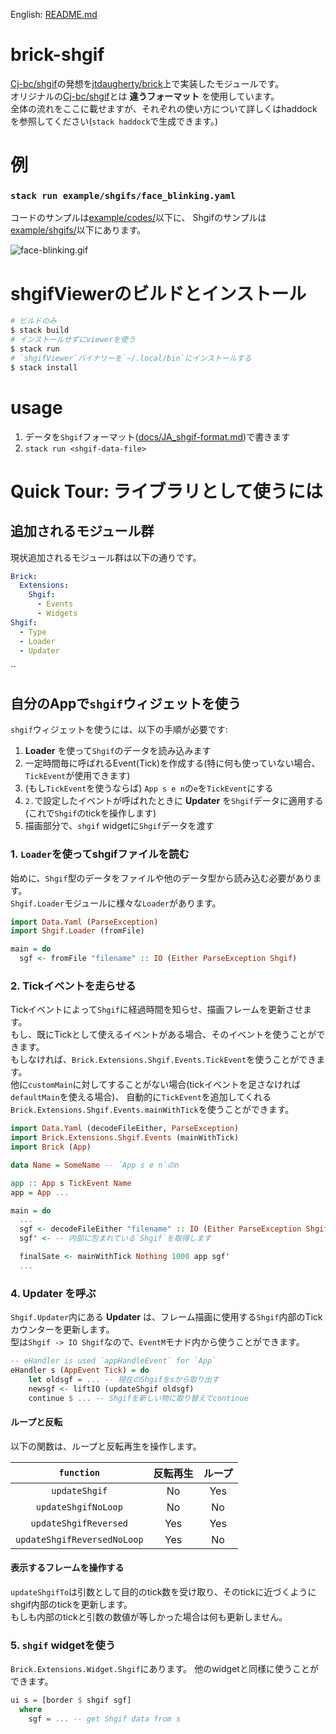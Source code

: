 English: [README.md](README.md)


# brick-shgif

[Cj-bc/shgif](https://github.com/Cj-bc/shgif)の発想を[jtdaugherty/brick](https://github.com/jtdaugherty/brick)上で実装したモジュールです。  
オリジナルの[Cj-bc/shgif](https://github.com/Cj-bc/shgif)とは __違うフォーマット__ を使用しています。  
全体の流れをここに載せますが、それぞれの使い方について詳しくはhaddockを参照してください(`stack haddock`で生成できます。)

# 例

### `stack run example/shgifs/face_blinking.yaml`

コードのサンプルは[example/codes/](example/codes/)以下に、
Shgifのサンプルは[example/shgifs/](example/shgifs/)以下にあります。

![face-blinking.gif](docs/img/face-blinking.gif)

# shgifViewerのビルドとインストール

```sh
# ビルドのみ
$ stack build
# インストールせずにviewerを使う
$ stack run
# `shgifViewer`バイナリーを`~/.local/bin`にインストールする
$ stack install
```

# usage

1. データを`Shgif`フォーマット([docs/JA_shgif-format.md](docs/JA_shgif-format.md))で書きます
2. `stack run <shgif-data-file>`


# Quick Tour: ライブラリとして使うには

## 追加されるモジュール群

現状追加されるモジュール群は以下の通りです。

```yaml
Brick:
  Extensions:
    Shgif:
      - Events
      - Widgets
Shgif:
  - Type
  - Loader
  - Updater
```

``

## 自分のAppで`shgif`ウィジェットを使う

`shgif`ウィジェットを使うには、以下の手順が必要です:

1.  __Loader__ を使って`Shgif`のデータを読み込みます
2. 一定時間毎に呼ばれるEvent(Tick)を作成する(特に何も使っていない場合、`TickEvent`が使用できます)
3. (もし`TickEvent`を使うならば) `App s e n`の`e`を`TickEvent`にする
4. `2.`で設定したイベントが呼ばれたときに __Updater__ を`Shgif`データに適用する(これで`Shgif`のtickを操作します)
5. 描画部分で、`shgif` widgetに`Shgif`データを渡す


### 1. `Loader`を使ってshgifファイルを読む

始めに、`Shgif`型のデータをファイルや他のデータ型から読み込む必要があります。  
`Shgif.Loader`モジュールに様々な`Loader`があります。

```haskell
import Data.Yaml (ParseException)
import Shgif.Loader (fromFile)

main = do
  sgf <- fromFile "filename" :: IO (Either ParseException Shgif)
```


### 2. Tickイベントを走らせる

Tickイベントによって`Shgif`に経過時間を知らせ、描画フレームを更新させます。  
もし、既にTickとして使えるイベントがある場合、そのイベントを使うことができます。  
もしなければ、`Brick.Extensions.Shgif.Events.TickEvent`を使うことができます。  
他に`customMain`に対してすることがない場合(tickイベントを足さなければ`defaultMain`を使える場合)、
自動的に`TickEvent`を追加してくれる`Brick.Extensions.Shgif.Events.mainWithTick`を使うことができます。

```haskell
import Data.Yaml (decodeFileEither, ParseException)
import Brick.Extensions.Shgif.Events (mainWithTick)
import Brick (App)

data Name = SomeName -- `App s e n`のn

app :: App s TickEvent Name
app = App ...

main = do
  ...
  sgf <- decodeFileEither "filename" :: IO (Either ParseException Shgif)
  sgf' <- -- 内部に包まれている`Shgif`を取得します

  finalSate <- mainWithTick Nothing 1000 app sgf'
  ...
```


### 4.  __Updater__ を呼ぶ

`Shgif.Updater`内にある __Updater__ は、フレーム描画に使用する`Shgif`内部のTickカウンターを更新します。  
型は`Shgif -> IO Shgif`なので、`EventM`モナド内から使うことができます。

```haskell
-- eHandler is used `appHandleEvent` for `App`
eHandler s (AppEvent Tick) = do
    let oldsgf = ... -- 現在のShgifをsから取り出す
    newsgf <- liftIO (updateShgif oldsgf)
    continue $ ... -- Shgifを新しい物に取り替えてcontinue
```

#### ループと反転

以下の関数は、ループと反転再生を操作します。

| `function` | 反転再生 | ループ |
|:-:|:-:|:-:|
| `updateShgif` | No  | Yes |
| `updateShgifNoLoop` | No  | No |
| `updateShgifReversed` | Yes  | Yes |
| `updateShgifReversedNoLoop` | Yes  | No |

#### 表示するフレームを操作する

`updateShgifTo`は引数として目的のtick数を受け取り、そのtickに近づくようにshgif内部のtickを更新します。  
もしも内部のtickと引数の数値が等しかった場合は何も更新しません。


### 5. `shgif` widgetを使う

`Brick.Extensions.Widget.Shgif`にあります。
他のwidgetと同様に使うことができます。

```haskell
ui s = [border $ shgif sgf]
  where
    sgf = ... -- get Shgif data from s
```
